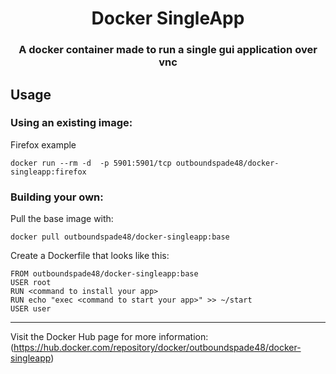<h1 align='center'> Docker SingleApp </h1>
<h3 align="center">A docker container made to run a single gui application over vnc</h3>

## Usage

### Using an existing image:
Firefox example
```
docker run --rm -d  -p 5901:5901/tcp outboundspade48/docker-singleapp:firefox
```
### Building your own:

Pull the base image with:
```
docker pull outboundspade48/docker-singleapp:base
```
Create a Dockerfile that looks like this:
```
FROM outboundspade48/docker-singleapp:base
USER root
RUN <command to install your app>
RUN echo "exec <command to start your app>" >> ~/start
USER user
```

---
Visit the Docker Hub page for more information: (https://hub.docker.com/repository/docker/outboundspade48/docker-singleapp)
